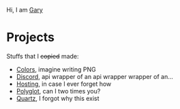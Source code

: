 Hi, I am [Gary](wotgary)

# Projects

Stuffs that I ~~copied~~ made:

- [Colors](colors), imagine writing PNG
- [Discord](discord), api wrapper of an api wrapper wrapper of an...
- [Hosting](hosting), in case I ever forget how
- [Polyglot](polyglot), can I two times you?
- [Quartz](quartz), I forgot why this exist
